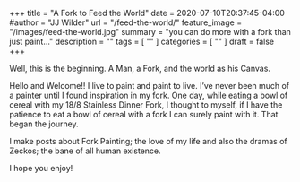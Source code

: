 +++
title = "A Fork to Feed the World"
date = 2020-07-10T20:37:45-04:00
#author = "JJ Wilder"
url = "/feed-the-world/"
feature_image = "/images/feed-the-world.jpg"
summary = "you can do more with a fork than just paint..."
description = ""
tags = [ "" ]
categories = [ "" ]
draft = false
+++

Well, this is the beginning. A Man, a Fork, and the world as his Canvas.

Hello and Welcome!! I live to paint and paint to live. I’ve never been much of a painter until I found inspiration in my fork. One day, while eating a bowl of cereal with my 18/8 Stainless Dinner Fork, I thought to myself, if I have the patience to eat a bowl of cereal with a fork I can surely paint with it. That began the journey.

I make posts about Fork Painting; the love of my life and also the dramas of Zeckos; the bane of all human existence.  

I hope you enjoy!
